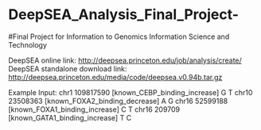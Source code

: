 # DeepSEA_Analysis_Final_Project-
#Final Project for Information to Genomics Information Science and Technology

DeepSEA online link: http://deepsea.princeton.edu/job/analysis/create/
DeepSEA standalone download link: http://deepsea.princeton.edu/media/code/deepsea.v0.94b.tar.gz

Example Input: 
chr1	109817590	[known_CEBP_binding_increase] 	 G T
chr10	23508363	[known_FOXA2_binding_decrease]	 A G
chr16	52599188	[known_FOXA1_binding_increase]	 C T
chr16	209709	  [known_GATA1_binding_increase]   T C

